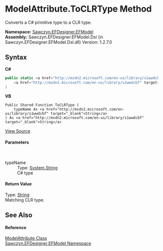# ModelAttribute.ToCLRType Method 
 

Converts a C# primitive type to a CLR type.

**Namespace:**&nbsp;<a href="N_Sawczyn_EFDesigner_EFModel">Sawczyn.EFDesigner.EFModel</a><br />**Assembly:**&nbsp;Sawczyn.EFDesigner.EFModel.Dsl (in Sawczyn.EFDesigner.EFModel.Dsl.dll) Version: 1.2.7.0

## Syntax

**C#**<br />
``` C#
public static <a href="http://msdn2.microsoft.com/en-us/library/s1wwdcbf" target="_blank">string</a> ToCLRType(
	<a href="http://msdn2.microsoft.com/en-us/library/s1wwdcbf" target="_blank">string</a> typeName
)
```

**VB**<br />
``` VB
Public Shared Function ToCLRType ( 
	typeName As <a href="http://msdn2.microsoft.com/en-us/library/s1wwdcbf" target="_blank">String</a>
) As <a href="http://msdn2.microsoft.com/en-us/library/s1wwdcbf" target="_blank">String</a>
```

<a href="https://github.com/msawczyn/EFDesigner/tree/master/src/Dsl/CustomCode/Partials/ModelAttribute.cs#L311" title="View the source code">View Source</a><br />

#### Parameters
&nbsp;<dl><dt>typeName</dt><dd>Type: <a href="http://msdn2.microsoft.com/en-us/library/s1wwdcbf" target="_blank">System.String</a><br />C# type</dd></dl>

#### Return Value
Type: <a href="http://msdn2.microsoft.com/en-us/library/s1wwdcbf" target="_blank">String</a><br />Matching CLR type.

## See Also


#### Reference
<a href="T_Sawczyn_EFDesigner_EFModel_ModelAttribute">ModelAttribute Class</a><br /><a href="N_Sawczyn_EFDesigner_EFModel">Sawczyn.EFDesigner.EFModel Namespace</a><br />